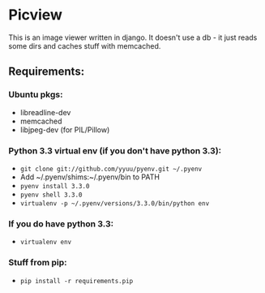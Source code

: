 # Picview

This is an image viewer written in django.
It doesn't use a db - it just reads some dirs and caches stuff with memcached.

## Requirements:
    
### Ubuntu pkgs:
- libreadline-dev
- memcached
- libjpeg-dev (for PIL/Pillow)

### Python 3.3 virtual env (if you don't have python 3.3):        
- `git clone git://github.com/yyuu/pyenv.git ~/.pyenv`
- Add ~/.pyenv/shims:~/.pyenv/bin to PATH
- `pyenv install 3.3.0`
- `pyenv shell 3.3.0`
- `virtualenv -p ~/.pyenv/versions/3.3.0/bin/python env`

### If you do have python 3.3:
- `virtualenv env`

### Stuff from pip:
- `pip install -r requirements.pip`

